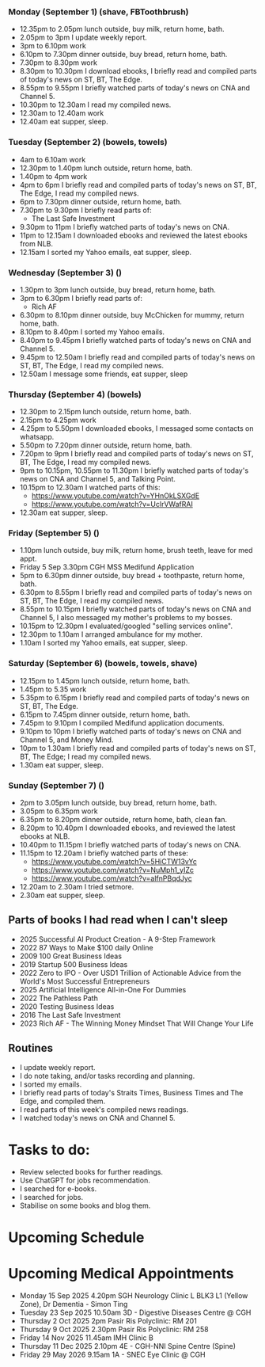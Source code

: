 ### Monday (September 1) (shave, FBToothbrush)
- 12.35pm to 2.05pm lunch outside, buy milk, return home, bath.
- 2.05pm to 3pm I update weekly report.
- 3pm to 6.10pm work
- 6.10pm to 7.30pm dinner outside, buy bread, return home, bath.
- 7.30pm to 8.30pm work
- 8.30pm to 10.30pm I download ebooks, I briefly read and compiled parts of today's news on ST, BT, The Edge.
- 8.55pm to 9.55pm I briefly watched parts of today's news on CNA and Channel 5.
- 10.30pm to 12.30am I read my compiled news.
- 12.30am to 12.40am work
- 12.40am eat supper, sleep.

### Tuesday (September 2) (bowels, towels)
- 4am to 6.10am work
- 12.30pm to 1.40pm lunch outside, return home, bath.
- 1.40pm to 4pm work
- 4pm to 6pm I briefly read and compiled parts of today's news on ST, BT, The Edge, I read my compiled news.
- 6pm to 7.30pm dinner outside, return home, bath.
- 7.30pm to 9.30pm I briefly read parts of:
    - The Last Safe Investment
- 9.30pm to 11pm I briefly watched parts of today's news on CNA.
- 11pm to 12.15am I downloaded ebooks and reviewed the latest ebooks from NLB.
- 12.15am I sorted my Yahoo emails, eat supper, sleep.

### Wednesday (September 3) ()
- 1.30pm to 3pm lunch outside, buy bread, return home, bath.
- 3pm to 6.30pm I briefly read parts of:
    - Rich AF
- 6.30pm to 8.10pm dinner outside, buy McChicken for mummy, return home, bath.
- 8.10pm to 8.40pm I sorted my Yahoo emails.
- 8.40pm to 9.45pm I briefly watched parts of today's news on CNA and Channel 5.
- 9.45pm to 12.50am I briefly read and compiled parts of today's news on ST, BT, The Edge, I read my compiled news.
- 12.50am I message some friends, eat supper, sleep

### Thursday (September 4) (bowels)
- 12.30pm to 2.15pm lunch outside, return home, bath.
- 2.15pm to 4.25pm work
- 4.25pm to 5.50pm I downloaded ebooks, I messaged some contacts on whatsapp.
- 5.50pm to 7.20pm dinner outside, return home, bath.
- 7.20pm to 9pm I briefly read and compiled parts of today's news on ST, BT, The Edge, I read my compiled news.
- 9pm to 10.15pm, 10.55pm to 11.30pm I briefly watched parts of today's news on CNA and Channel 5, and Talking Point.
- 10.15pm to 12.30am I watched parts of this:
    - https://www.youtube.com/watch?v=YHnOkLSXGdE
    - https://www.youtube.com/watch?v=UclrVWafRAI
- 12.30am eat supper, sleep.

### Friday (September 5) ()
- 1.10pm lunch outside, buy milk, return home, brush teeth, leave for med appt.
- Friday 5 Sep 3.30pm CGH MSS Medifund Application
- 5pm to 6.30pm dinner outside, buy bread + toothpaste, return home, bath.
- 6.30pm to 8.55pm I briefly read and compiled parts of today's news on ST, BT, The Edge, I read my compiled news.
- 8.55pm to 10.15pm I briefly watched parts of today's news on CNA and Channel 5, I also messaged my mother's problems to my bosses.
- 10.15pm to 12.30pm I evaluated/googled "selling services online".
- 12.30pm to 1.10am I arranged ambulance for my mother. 
- 1.10am I sorted my Yahoo emails, eat supper, sleep.

### Saturday (September 6) (bowels, towels, shave)
- 12.15pm to 1.45pm lunch outside, return home, bath.
- 1.45pm to 5.35 work
- 5.35pm to 6.15pm I briefly read and compiled parts of today's news on ST, BT, The Edge.
- 6.15pm to 7.45pm dinner outside, return home, bath.
- 7.45pm to 9.10pm I compiled Medifund application documents.
- 9.10pm to 10pm I briefly watched parts of today's news on CNA and Channel 5, and Money Mind.
- 10pm to 1.30am I briefly read and compiled parts of today's news on ST, BT, The Edge; I read my compiled news.
- 1.30am eat supper, sleep.

### Sunday (September 7) ()
- 2pm to 3.05pm lunch outside, buy bread, return home, bath.
- 3.05pm to 6.35pm work
- 6.35pm to 8.20pm dinner outside, return home, bath, clean fan.
- 8.20pm to 10.40pm I downloaded ebooks, and reviewed the latest ebooks at NLB.
- 10.40pm to 11.15pm I briefly watched parts of today's news on CNA.
- 11.15pm to 12.20am I briefly watched parts of these:
    - https://www.youtube.com/watch?v=5HiCTW13vYc
    - https://www.youtube.com/watch?v=NuMph1_yIZc
    - https://www.youtube.com/watch?v=alfnPBqdJyc
- 12.20am to 2.30am I tried setmore.
- 2.30am eat supper, sleep.



## Parts of books I had read when I can't sleep
- 2025 Successful AI Product Creation - A 9-Step Framework
- 2022 87 Ways to Make $100 daily Online
- 2009 100 Great Business Ideas
- 2019 Startup 500 Business Ideas
- 2022 Zero to IPO - Over USD1 Trillion of Actionable Advice from the World's Most Successful Entrepreneurs
- 2025 Artificial Intelligence All-in-One For Dummies
- 2022 The Pathless Path
- 2020 Testing Business Ideas
- 2016 The Last Safe Investment
- 2023 Rich AF - The Winning Money Mindset That Will Change Your Life


## Routines
- I update weekly report.
- I do note taking, and/or tasks recording and planning.
- I sorted my emails.
- I briefly read parts of today's Straits Times, Business Times and The Edge, and compiled them.
- I read parts of this week's compiled news readings.
- I watched today's news on CNA and Channel 5.

# Tasks to do:
- Review selected books for further readings.
- Use ChatGPT for jobs recommendation.
- I searched for e-books.
- I searched for jobs.
- Stabilise on some books and blog them.

# Upcoming Schedule

# Upcoming Medical Appointments
- Monday 15 Sep 2025 4.20pm SGH Neurology Clinic L BLK3 L1 (Yellow Zone), Dr Dementia - Simon Ting
- Tuesday 23 Sep 2025 10.50am 3D - Digestive Diseases Centre @ CGH
- Thursday 2 Oct 2025 2pm Pasir Ris Polyclinic: RM 201
- Thursday 9 Oct 2025 2.30pm Pasir Ris Polyclinic: RM 258
- Friday 14 Nov 2025 11.45am IMH Clinic B
- Thursday 11 Dec 2025 2.10pm 4E - CGH-NNI Spine Centre (Spine)
- Friday 29 May 2026 9.15am 1A - SNEC Eye Clinic @ CGH

